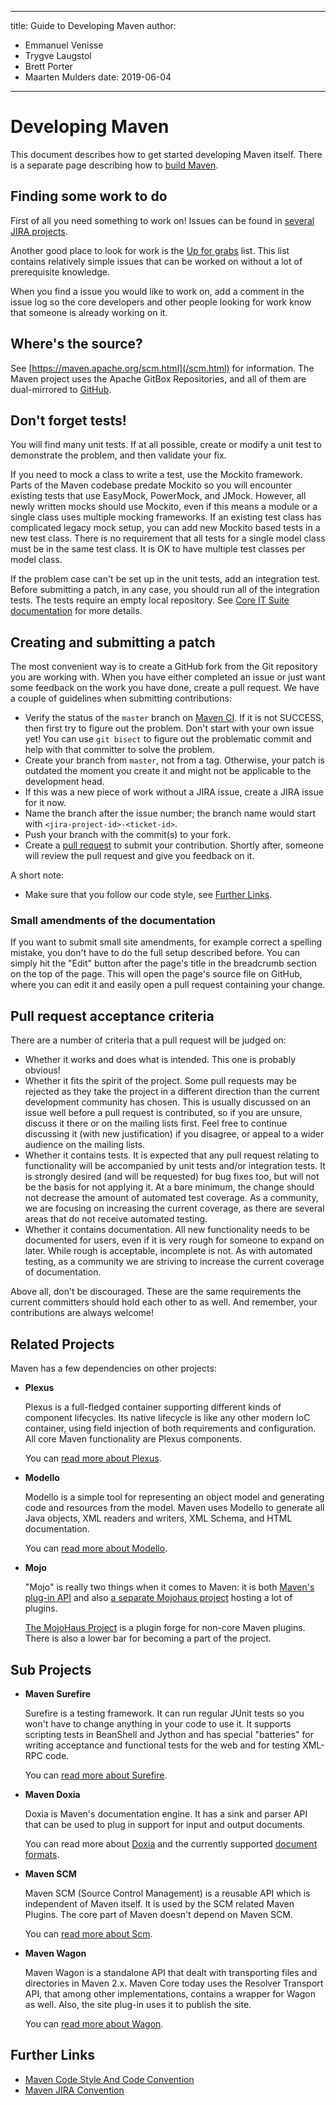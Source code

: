 ---

title: Guide to Developing Maven
author: 
- Emmanuel Venisse
- Trygve Laugstol
- Brett Porter
- Maarten Mulders
date: 2019-06-04
----------------

<!-- Licensed to the Apache Software Foundation (ASF) under one-->
<!-- or more contributor license agreements.  See the NOTICE file-->
<!-- distributed with this work for additional information-->
<!-- regarding copyright ownership.  The ASF licenses this file-->
<!-- to you under the Apache License, Version 2.0 (the-->
<!-- "License"); you may not use this file except in compliance-->
<!-- with the License.  You may obtain a copy of the License at-->
<!---->
<!--   http://www.apache.org/licenses/LICENSE-2.0-->
<!---->
<!-- Unless required by applicable law or agreed to in writing,-->
<!-- software distributed under the License is distributed on an-->
<!-- "AS IS" BASIS, WITHOUT WARRANTIES OR CONDITIONS OF ANY-->
<!-- KIND, either express or implied.  See the License for the-->
<!-- specific language governing permissions and limitations-->
<!-- under the License.-->
<!-- NOTE: For help with the syntax of this file, see:-->
<!-- http://maven.apache.org/doxia/references/apt-format.html-->

# Developing Maven

This document describes how to get started developing Maven itself. There is a separate page describing how to [build Maven](./guide-building-maven.html).

<!-- MACRO{toc|section=0|fromDepth=2|toDepth=5} -->

## Finding some work to do

First of all you need something to work on\! Issues can be found in [several JIRA projects](/issue-management.html).

Another good place to look for work is the [Up for grabs](https://s.apache.org/up-for-grabs_maven) list. This list contains relatively simple issues that can be worked on without a lot of prerequisite knowledge.

When you find a issue you would like to work on, add a comment in the issue log so the core developers and other people looking for work know that someone is already working on it.

## Where&apos;s the source?

See [https://maven.apache.org/scm.html](/scm.html) for information. The Maven project uses the Apache GitBox Repositories, and all of them are dual-mirrored to [GitHub](https://github.com/apache/).

## Don&apos;t forget tests\!

<!-- TODO move details to guide-building-maven.apt, keep only principles here-->

You will find many unit tests. If at all possible, create or modify a unit test to demonstrate the problem, and then validate your fix.

If you need to mock a class to write a test, use the Mockito framework. Parts of the Maven codebase predate Mockito so you will encounter existing tests that use EasyMock, PowerMock, and JMock. However, all newly written mocks should use Mockito, even if this means a module or a single class uses multiple mocking frameworks. If an existing test class has complicated legacy mock setup, you can add new Mockito based tests in a new test class. There is no requirement that all tests for a single model class must be in the same test class. It is OK to have multiple test classes per model class.

If the problem case can&apos;t be set up in the unit tests, add an integration test. Before submitting a patch, in any case, you should run all of the integration tests. The tests require an empty local repository. See [Core IT Suite documentation](/core-its/core-it-suite/) for more details.

## Creating and submitting a patch

The most convenient way is to create a GitHub fork from the Git repository you are working with. When you have either completed an issue or just want some feedback on the work you have done, create a pull request. We have a couple of guidelines when submitting contributions:

- Verify the status of the `master` branch on [Maven CI](https://ci-maven.apache.org/job/Maven/job/maven-box/job/maven-dist-tool/job/master/site/dist-tool-master-jobs.html). If it is not SUCCESS, then first try to figure out the problem. Don&apos;t start with your own issue yet\! You can use `git bisect` to figure out the problematic commit and help with that committer to solve the problem.
- Create your branch from `master`, not from a tag. Otherwise, your patch is outdated the moment you create it and might not be applicable to the development head.
- If this was a new piece of work without a JIRA issue, create a JIRA issue for it now.
- Name the branch after the issue number; the branch name would start with `<jira-project-id>-<ticket-id>`.
- Push your branch with the commit\(s\) to your fork.
- Create a [pull request](https://help.github.com/en/articles/about-pull-requests) to submit your contribution. Shortly after, someone will review the pull request and give you feedback on it.

A short note:

- Make sure that you follow our code style, see [Further Links](#Further_Links).

### Small amendments of the documentation

If you want to submit small site amendments, for example correct a spelling mistake, you don&apos;t have to do the full setup described before. You can simply hit the &quot;Edit&quot; button after the page&apos;s title in the breadcrumb section on the top of the page. This will open the page&apos;s source file on GitHub, where you can edit it and easily open a pull request containing your change.

## Pull request acceptance criteria

There are a number of criteria that a pull request will be judged on:

- Whether it works and does what is intended. This one is probably obvious\!
- Whether it fits the spirit of the project. Some pull requests may be rejected as they take the project in a different direction than the current development community has chosen. This is usually discussed on an issue well before a pull request is contributed, so if you are unsure, discuss it there or on the mailing lists first. Feel free to continue discussing it \(with new justification\) if you disagree, or appeal to a wider audience on the mailing lists.
- Whether it contains tests. It is expected that any pull request relating to functionality will be accompanied by unit tests and/or integration tests. It is strongly desired \(and will be requested\) for bug fixes too, but will not be the basis for not applying it. At a bare minimum, the change should not decrease the amount of automated test coverage. As a community, we are focusing on increasing the current coverage, as there are several areas that do not receive automated testing.
- Whether it contains documentation. All new functionality needs to be documented for users, even if it is very rough for someone to expand on later. While rough is acceptable, incomplete is not. As with automated testing, as a community we are striving to increase the current coverage of documentation.

Above all, don&apos;t be discouraged. These are the same requirements the current committers should hold each other to as well. And remember, your contributions are always welcome\!

## Related Projects

Maven has a few dependencies on other projects:

- **Plexus**

  Plexus is a full-fledged container supporting different kinds of component lifecycles. Its native lifecycle is like any other modern IoC container, using field injection of both requirements and configuration. All core Maven functionality are Plexus components.

  You can [read more about Plexus](https://codehaus-plexus.github.io/).

- **Modello**

  Modello is a simple tool for representing an object model and generating code and resources from the model. Maven uses Modello to generate all Java objects, XML readers and writers, XML Schema, and HTML documentation.

  You can [read more about Modello](https://codehaus-plexus.github.io/modello/).

- **Mojo**

  &quot;Mojo&quot; is really two things when it comes to Maven: it is both [Maven&apos;s plug-in API](/ref/current/maven-plugin-api/) and also [a separate Mojohaus project](http://www.mojohaus.org) hosting a lot of plugins.

  [The MojoHaus Project](http://www.mojohaus.org) is a plugin forge for non-core Maven plugins. There is also a lower bar for becoming a part of the project.

## Sub Projects

- **Maven Surefire**

  Surefire is a testing framework. It can run regular JUnit tests so you won&apos;t have to change anything in your code to use it. It supports scripting tests in BeanShell and Jython and has special &quot;batteries&quot; for writing acceptance and functional tests for the web and for testing XML-RPC code.

  You can [read more about Surefire](/surefire/).

- **Maven Doxia**

  Doxia is Maven&apos;s documentation engine. It has a sink and parser API that can be used to plug in support for input and output documents.

  You can read more about [Doxia](/doxia/) and the currently supported [document formats](/doxia/references/index.html).

- **Maven SCM**

  Maven SCM \(Source Control Management\) is a reusable API which is independent of Maven itself. It is used by the SCM related Maven Plugins. The core part of Maven doesn&apos;t depend on Maven SCM.

  You can [read more about Scm](/scm/).

- **Maven Wagon**

  Maven Wagon is a standalone API that dealt with transporting files and directories in Maven 2\.x. Maven Core today uses the Resolver Transport API, that among other implementations, contains a wrapper for Wagon as well. Also, the site plug-in uses it to publish the site.

  You can [read more about Wagon](/wagon/).

## Further Links

- [Maven Code Style And Code Convention](../../developers/conventions/code.html)
- [Maven JIRA Convention](../../developers/conventions/jira.html)

